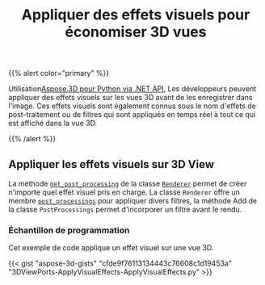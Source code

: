 ﻿---
title: Appliquer des effets visuels pour économiser 3D vues
type: docs
weight: 10
url: /fr/python-net/apply-visual-effects-on-saving-3d-views/
description: En utilisant Aspose.3D pour Python via .NET API, les développeurs peuvent appliquer des effets visuels sur 3D Vues avant d'enregistrer dans l'image. Ces effets visuels sont également connus sous le nom d'effets de post-traitement ou de filtres qui sont appliqués en temps réel à tout ce qui est affiché dans la vue 3D.
---
{{% alert color="primary" %}}

Utilisation[Aspose.3D pour Python via .NET API](https://products.aspose.com/3d/python-net/), Les développeurs peuvent appliquer des effets visuels sur les vues 3D avant de les enregistrer dans l'image. Ces effets visuels sont également connus sous le nom d'effets de post-traitement ou de filtres qui sont appliqués en temps réel à tout ce qui est affiché dans la vue 3D.

{{% /alert %}}
## **Appliquer les effets visuels sur 3D View**
La méthode [`get_post_processing`](https://reference.aspose.com/3d/net/aspose.threed.render/renderer/methods/getpostprocessing) de la classe [`Renderer`](https://reference.aspose.com/3d/net/aspose.threed.render/renderer) permet de créer n'importe quel effet visuel pris en charge. La classe `Renderer` offre un membre [`post_processings`](https://reference.aspose.com/3d/net/aspose.threed.render/renderer/properties/postprocessings) pour appliquer divers filtres, la méthode Add de la classe `PostProcessings` permet d'incorporer un filtre avant le rendu.
### **Échantillon de programmation**
Cet exemple de code applique un effet visuel sur une vue 3D.

{{< gist "aspose-3d-gists" "cfde9f76113134443c76608c1d19453a" "3DViewPorts-ApplyVisualEffects-ApplyVisualEffects.py" >}}

